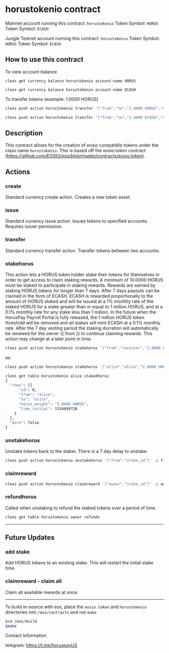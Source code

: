 # horustokenio contract

Mainnet account running this contract: `horustokenio`
Token Symbol: `HORUS`
Token Symbol: `ECASH`

Jungle Testnet account running this contract: `horustokenio`
Token Symbol: `HORUS`
Token Symbol: `ECASH`

## How to use this contract

To view account balance

`cleos get currency balance horustokenio account-name HORUS`

`cleos get currency balance horustokenio account-name ECASH`

To transfer tokens (example: 1.0000 HORUS)

```bash
cleos push action horustokenio transfer '["from","to","1.0000 HORUS","memo"]' -p from

cleos push action horustokenio transfer '["from","to","1.0000 ECASH","memo"]' -p from
```

## Description

This contract allows for the creation of eosio compatible tokens under the class name `horustokenio`.  This is based off the eosio.token contract (https://github.com/EOSIO/eos/blob/master/contracts/eosio.token).

## Actions
### create

Standard currency create action.  Creates a new token asset.

### issue

Standard currency issue action.  Issues tokens to specified accounts.  Requires issuer permission.

### transfer

Standard currency transfer action.  Transfer tokens between two accounts.

### stakehorus

This action lets a HORUS token holder stake their tokens for themselves in order to get access to claim staking rewards.
A minimum of 10.0000 HORUS must be staked to participate in staking rewards. Rewards are earned by staking HORUS tokens for
longer than 7 days. After 7 days payouts can be claimed in the form of ECASH. ECASH is rewarded proportionally to the amount of
HORUS staked and will be issued at a 1% monthly rate of the staked HORUS for a stake greater than or equal to 1 million HORUS,
and at a 0.1% monthly rate for any stake less than 1 million. In the future when the HorusPay Payroll Portal is fully released,
the 1 million HORUS token threshold will be removed and all stakes will mint ECASH at a 0.1% monthly rate. After the 7 day vesting
period the staking durration will automatically be renewed for the owner {{ from }} to continue claiming rewards. This action may
change at a later point in time.

```bash
cleos push action horustokenio stakehorus '["from","receiver","1.0000 HORUS"]' -p from
```
ex:
```bash
cleos push action horustokenio stakehorus '["alice","alice","1.0000 HORUS"]' -p alice

cleos get table horustokenio alice stakedhorus
{
  "rows": [{
      "id": 0,
      "from": "alice",
      "to": "alice",
      "horus_weight": "5.0000 HORUS",
      "time_initial": 1534699728
    }
  ],
  "more": false
}
```

### unstakehorus

Unstake tokens back to the staker.  There is a 7 day delay to unstake.

```bash
cleos push action horustokenio unstakehorus '["from","stake_id"]' -p from
```

### claimreward

```bash
cleos push action horustokenio claimreward '["owner","stake_id"]' -p owner
```

### refundhorus

Called when unstaking to refund the staked tokens over a period of time.

```bash
cleos get table horustokenio owner refunds
```

---
## Future Updates

### add stake
Add HORUS tokens to an existing stake.  This will restart the initial stake time.

### claimreward - claim all
Claim all available rewards at once.

---
To build in-source with eos, place the `eosio.token` and `horustokenio` directories into `/eos/contracts` and run `make`

```bash
$cd /eos/build
$make
```

Contact Information

telegram: https://t.me/horuspayUS
